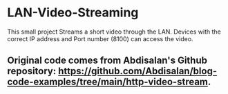 # LAN-Video-Streaming
This small project Streams a short video through the LAN. Devices with the correct IP address and Port number (8100) can access the video.
## Original code comes from Abdisalan's Github repository: https://github.com/Abdisalan/blog-code-examples/tree/main/http-video-stream.
